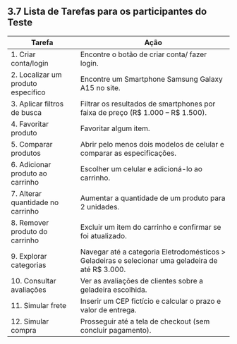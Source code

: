 ## 3.7 Lista de Tarefas para os participantes do Teste

| Tarefa                     | Ação                                                                 |
|----------------------------|----------------------------------------------------------------------|
| 1. Criar conta/login        | Encontre o botão de criar conta/ fazer login.                       |
| 2. Localizar um produto específico | Encontre um Smartphone Samsung Galaxy A15 no site.             |
| 3. Aplicar filtros de busca | Filtrar os resultados de smartphones por faixa de preço (R$ 1.000 – R$ 1.500). |
| 4. Favoritar produto        | Favoritar algum item.                                               |
| 5. Comparar produtos        | Abrir pelo menos dois modelos de celular e comparar as especificações. |
| 6. Adicionar produto ao carrinho | Escolher um celular e adicioná-lo ao carrinho.                   |
| 7. Alterar quantidade no carrinho | Aumentar a quantidade de um produto para 2 unidades.            |
| 8. Remover produto do carrinho | Excluir um item do carrinho e confirmar se foi atualizado.       |
| 9. Explorar categorias      | Navegar até a categoria Eletrodomésticos > Geladeiras e selecionar uma geladeira de até R$ 3.000. |
| 10. Consultar avaliações    | Ver as avaliações de clientes sobre a geladeira escolhida.         |
| 11. Simular frete           | Inserir um CEP fictício e calcular o prazo e valor de entrega.      |
| 12. Simular compra          | Prosseguir até a tela de checkout (sem concluir pagamento).         |
    
